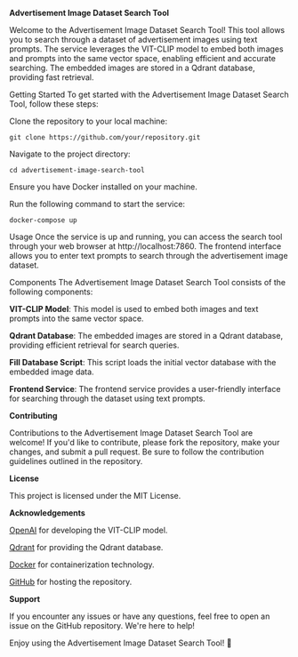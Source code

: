 **Advertisement Image Dataset Search Tool**

Welcome to the Advertisement Image Dataset Search Tool! This tool allows you to search through a dataset of advertisement images using text prompts. The service leverages the VIT-CLIP model to embed both images and prompts into the same vector space, enabling efficient and accurate searching. The embedded images are stored in a Qdrant database, providing fast retrieval.

Getting Started
To get started with the Advertisement Image Dataset Search Tool, follow these steps:

Clone the repository to your local machine:

```
git clone https://github.com/your/repository.git
```
Navigate to the project directory:


```cd advertisement-image-search-tool```

Ensure you have Docker installed on your machine.

Run the following command to start the service:


```docker-compose up```

Usage
Once the service is up and running, you can access the search tool through your web browser at http://localhost:7860. The frontend interface allows you to enter text prompts to search through the advertisement image dataset.

Components
The Advertisement Image Dataset Search Tool consists of the following components:

**VIT-CLIP Model**: This model is used to embed both images and text prompts into the same vector space.

**Qdrant Database**: The embedded images are stored in a Qdrant database, providing efficient retrieval for search queries.

**Fill Database Script**: This script loads the initial vector database with the embedded image data.

**Frontend Service**: The frontend service provides a user-friendly interface for searching through the dataset using text prompts.

**Contributing**

Contributions to the Advertisement Image Dataset Search Tool are welcome! If you'd like to contribute, please fork the repository, make your changes, and submit a pull request. Be sure to follow the contribution guidelines outlined in the repository.

**License**

This project is licensed under the MIT License.

**Acknowledgements**

[OpenAI](https://openai.com/) for developing the VIT-CLIP model.

[Qdrant](https://qdrant.tech/) for providing the Qdrant database.

[Docker](https://www.docker.com/) for containerization technology.

[GitHub](https://github.com/) for hosting the repository.

**Support**

If you encounter any issues or have any questions, feel free to open an issue on the GitHub repository. We're here to help!

Enjoy using the Advertisement Image Dataset Search Tool! 🚀